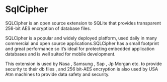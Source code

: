 # SqlCipher
SQLCipher is an open source extension to SQLite that provides transparent 256-bit AES encryption of database files.

SQLCipher is a popular and widely deployed platform, used daily in many commercial and open source applications.SQLCipher has a small footprint and great performance so it’s ideal for protecting embedded application databases and is well suited for mobile development.

This extension is used by Nasa , Samsung , Sap , Jp Morgan etc. to provide security to their db files , and 256 bit-AES encryption is also used by USA Atm machines to provide data safety and security.


